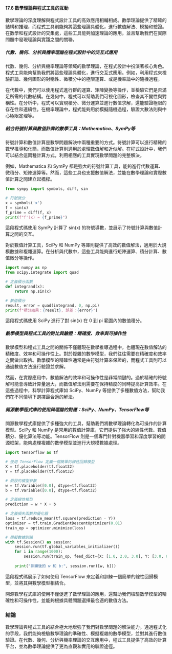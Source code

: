 #### 17.6 數學理論與程式工具的互動

數學理論的深度理解與程式設計工具的高效應用相輔相成。數學理論提供了精確的結構和推理，而程式工具則能夠將這些理論具體化，進行數值解法、模擬和驗證。在數學和程式設計的交集處，這些工具能夠加速理論的應用，並且幫助我們在實際問題中發現理論與實踐之間的關聯。

##### 代數、幾何、分析與機率理論在程式設計中的交互式應用

代數、幾何、分析與機率理論等領域的數學理論，在程式設計中扮演著核心角色。程式工具能夠幫助我們將這些理論具體化，進行交互式應用。例如，利用程式來檢驗群論、幾何圖形的對稱性、微積分中的極限運算、或是機率論中的隨機過程。

在代數中，我們可以使用程式進行群的運算、矩陣變換等操作，並檢驗它們是否滿足所需的代數結構。在幾何中，程式可以幫助我們可視化圖形，檢查其不變性與對稱性。在分析中，程式可以實現積分、微分運算並進行數值求解，還能驗證極限的存在性和連續性。在機率理論中，程式能夠用於模擬隨機過程，驗證大數法則與中心極限定理等。

##### 結合符號計算與數值計算的數學工具：Mathematica、SymPy等

符號計算和數值計算是數學問題解決中兩種重要的方式。符號計算可以進行精確的數學推導和化簡，而數值計算則適用於處理數值解和近似解。在程式設計中，我們可以結合這兩種計算方式，利用相應的工具實現數學問題的完整解決。

例如，Mathematica 和 SymPy 都是強大的符號計算工具，能夠進行代數運算、微積分、矩陣運算等。然而，這些工具也支援數值解法，並能在數學理論和實際數值計算之間建立起橋樑。

```python
from sympy import symbols, diff, sin

# 符號微分
x = symbols('x')
f = sin(x)
f_prime = diff(f, x)
print(f"f'(x) = {f_prime}")
```

這段程式碼使用 SymPy 計算了 sin(x) 的符號導數，並展示了符號計算與數值計算之間的交互。

對於數值計算工具，SciPy 和 NumPy 等庫則提供了高效的數值解法，適用於大規模數據和複雜運算。在分析與代數中，這些工具能夠進行矩陣運算、積分計算、數值微分等操作。

```python
import numpy as np
from scipy.integrate import quad

# 定義積分函數
def integrand(x):
    return np.sin(x)

# 數值積分
result, error = quad(integrand, 0, np.pi)
print(f"積分結果：{result}, 誤差：{error}")
```

這段程式碼使用 SciPy 進行了對 sin(x) 在 0 到 pi 範圍內的數值積分。

##### 數學模型與程式工具的對比與驗證：精確度、效率與可操作性

數學模型和程式工具之間的關係不僅體現在數學推導過程中，也體現在數值解法的精確度、效率和可操作性上。對於複雜的數學模型，我們往往需要在精確度和效率之間做出取捨。數學模型的精確性通常是由符號計算來保證的，而程式工具則可以通過數值方法進行驗證並求解。

然而，在實際應用中，數值解法的效率和可操作性是非常關鍵的。過於精確的符號解可能會導致計算量過大，而數值解法則需要在保持精度的同時提高計算效率。在這些過程中，科學計算程式庫如 SciPy、NumPy 等提供了多種數值方法，幫助我們在不同情境下選擇最合適的解法。

##### 開源數學程式庫的使用與理論的對應：SciPy、NumPy、TensorFlow等

開源數學程式庫提供了多種強大的工具，幫助我們將數學理論轉化為可操作的計算模型。SciPy 和 NumPy 是常用的數值計算庫，它們提供了強大的線性代數、數值積分、優化算法等功能。TensorFlow 則是一個專門針對機器學習和深度學習的開源框架，能夠處理複雜的數學模型並進行大規模數據處理。

```python
import tensorflow as tf

# 使用 TensorFlow 定義一個簡單的線性回歸模型
X = tf.placeholder(tf.float32)
Y = tf.placeholder(tf.float32)

# 假設的模型參數
w = tf.Variable([0.0], dtype=tf.float32)
b = tf.Variable([0.0], dtype=tf.float32)

# 定義線性模型
prediction = w * X + b

# 定義損失函數和優化器
loss = tf.reduce_mean(tf.square(prediction - Y))
optimizer = tf.train.GradientDescentOptimizer(0.01)
train_op = optimizer.minimize(loss)

# 模擬數據訓練
with tf.Session() as session:
    session.run(tf.global_variables_initializer())
    for i in range(1000):
        session.run(train_op, feed_dict={X: [1.0, 2.0, 3.0], Y: [3.0, 6.0, 9.0]})
    
    print("訓練後的 w 和 b:", session.run([w, b]))
```

這段程式碼展示了如何使用 TensorFlow 來定義和訓練一個簡單的線性回歸模型，並將其與數學模型相結合。

開源數學程式庫的使用不僅促進了數學理論的應用，還幫助我們檢驗數學模型的精確性和可操作性，並能夠根據具體問題選擇最合適的數值方法。

### 結論

數學理論與程式工具的結合極大地增強了我們對數學問題的解決能力。通過程式化的手段，我們能夠檢驗數學理論的準確性、模擬複雜的數學模型，並對其進行數值驗證。在代數、幾何、分析與機率理論的交互應用中，程式工具提供了高效的計算平台，並為數學理論提供了更為直觀和實用的驗證途徑。